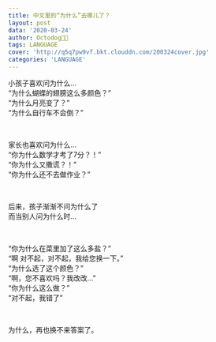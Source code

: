 ```yaml
---
title: 中文里的“为什么”去哪儿了？
layout: post
data: '2020-03-24'
author: Octodog🐙🐶
tags: LANGUAGE
cover: 'http://q5q7pw9vf.bkt.clouddn.com/200324cover.jpg'
categories: 'LANGUAGE'
---
```


小孩子喜欢问为什么…
<br/>
“为什么蝴蝶的翅膀这么多颜色？”
<br/>
“为什么月亮变了？”
<br/>
“为什么自行车不会倒？”

<br/>


家长也喜欢问为什么…
<br/>
“你为什么数学才考了7分？！”
<br/>
“你为什么又撒谎？！”
<br/>
“你为什么还不去做作业？”

<br/>


后来，孩子渐渐不问为什么了
<br/>
而当别人问为什么时…

<br/>


“你为什么在菜里加了这么多盐？”
<br/>
“啊 对不起，对不起，我给您换一下。”
<br/>
“为什么选了这个颜色？”
<br/>
“啊，您不喜欢吗？我改改…”
<br/>
“你为什么这么做？”
<br/>
“对不起，我错了”

<br/>


为什么，再也换不来答案了。
